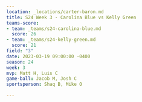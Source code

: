 ```yaml
---
location: _locations/carter-baron.md
title: S24 Week 3 - Carolina Blue vs Kelly Green
teams-score:
- team: _teams/s24-carolina-blue.md
  score: 26
- team: _teams/s24-kelly-green.md
  score: 21
field: "3"
date: 2023-03-19 09:00:00 -0400
season: 24
week: 3
mvp: Matt H, Luis C
game-ball: Jacob M, Josh C
sportsperson: Shaq B, Mike O

---
```

